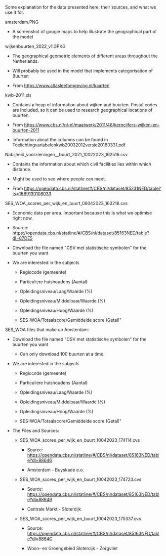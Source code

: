 Some explanation for the data presented here, their sources, and what we use it for. 

amsterdam.PNG

- A screenshot of google maps to help illustrate the geographical part of the model

wijkenbuurten_2022_v1.GPKG

- The geographical geometric elements of different areas throughout the Netherlands. 

- Will probably be used in the model that implements categorisation of Buurten

- From https://www.atlasleefomgeving.nl/kaarten

kwb-2011.xls

- Contains a heap of information about wijken and buurten. Postal codes are included, so it can be used
to research geographical locations of buurten. 

- From https://www.cbs.nl/nl-nl/maatwerk/2011/48/kerncijfers-wijken-en-buurten-2011

- Information about the columns can be found in Toelichtingvariabelenkwb20032012versie20160331.pdf

Nabijheid_voorzieningen__buurt_2021_10022023_162519.csv

- Contains the information about which civil facilities lies within which distance.

- Might be used to see where people can meet.

- From https://opendata.cbs.nl/statline/#/CBS/nl/dataset/85231NED/table?ts=1669130108033
	
SES_WOA_scores_per_wijk_en_buurt_06042023_163218.cvs

- Economic data per area. Important because this is what we optimise right now.

- Source: https://opendata.cbs.nl/statline/#/CBS/nl/dataset/85163NED/table?dl=87DE5

- Download the file named "CSV met statistische symbolen" for the buurten you want

- We are interested in the subjects 

	- Regiocode (gemeente)

	- Particuliere huishoudens (Aantal)

	- Opleidingsniveau/Laag/Waarde (%)

	- Opleidingsniveau/Middelbaar/Waarde (%)

	- Opleidingsniveau/Hoog/Waarde (%)
	
	- SES-WOA/Totaalscore/Gemiddelde score (Getal)"
	
	
	
	
	
	
	
	
	
	
	
SES_WOA files that make up Amsterdam:

- Download the file named "CSV met statistische symbolen" for the buurten you want

	- Can only download 100 buurten at a time.

- We are interested in the subjects 

	- Regiocode (gemeente)

	- Particuliere huishoudens (Aantal)

	- Opleidingsniveau/Laag/Waarde (%)

	- Opleidingsniveau/Middelbaar/Waarde (%)

	- Opleidingsniveau/Hoog/Waarde (%)
	
	- SES-WOA/Totaalscore/Gemiddelde score (Getal)"
	
- The Files and Sources:

	- SES_WOA_scores_per_wijk_en_buurt_10042023_174114.cvs

		- Source: https://opendata.cbs.nl/statline/#/CBS/nl/dataset/85163NED/table?dl=88646
		
		- Amsterdam - Buyskade e.o.

	- SES_WOA_scores_per_wijk_en_buurt_10042023_174723.cvs

		- Source: https://opendata.cbs.nl/statline/#/CBS/nl/dataset/85163NED/table?dl=88649
		
		- Centrale Markt - Sloterdijk

	- SES_WOA_scores_per_wijk_en_buurt_10042023_175337.cvs

		- Source: https://opendata.cbs.nl/statline/#/CBS/nl/dataset/85163NED/table?dl=8864C
		
		- Woon- en Groengebied Sloterdijk - Zorgvliet